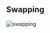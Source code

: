 ## Swapping
![swapping](https://github.com/saidali-ibn-zafar/JavaScript-The-Recent-Parts/assets/120341849/86314752-7e61-4046-9489-14a3cada3d06)
